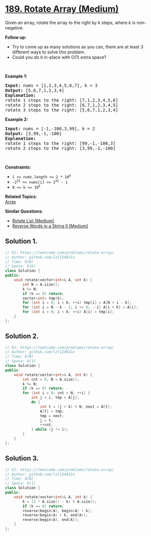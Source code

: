 # [189. Rotate Array (Medium)](https://leetcode.com/problems/rotate-array/)

<p>Given an array, rotate the array to the right by <em>k</em> steps, where&nbsp;<em>k</em>&nbsp;is non-negative.</p>

<p><strong>Follow up:</strong></p>

<ul>
	<li>Try to come up as many solutions as you can, there are at least 3 different ways to solve this problem.</li>
	<li>Could you do it in-place with O(1) extra space?</li>
</ul>

<p>&nbsp;</p>
<p><strong>Example 1:</strong></p>

<pre><strong>Input:</strong> nums = [1,2,3,4,5,6,7], k = 3
<strong>Output:</strong> [5,6,7,1,2,3,4]
<strong>Explanation:</strong>
rotate 1 steps to the right: [7,1,2,3,4,5,6]
rotate 2 steps to the right: [6,7,1,2,3,4,5]
rotate 3 steps to the right: [5,6,7,1,2,3,4]
</pre>

<p><strong>Example 2:</strong></p>

<pre><strong>Input:</strong> nums = [-1,-100,3,99], k = 2
<strong>Output:</strong> [3,99,-1,-100]
<strong>Explanation:</strong> 
rotate 1 steps to the right: [99,-1,-100,3]
rotate 2 steps to the right: [3,99,-1,-100]
</pre>

<p>&nbsp;</p>
<p><strong>Constraints:</strong></p>

<ul>
	<li><code>1 &lt;= nums.length &lt;= 2 * 10<sup>4</sup></code></li>
	<li><code>-2<sup>31</sup> &lt;= nums[i] &lt;= 2<sup>31</sup> - 1</code></li>
	<li><code>0 &lt;= k &lt;= 10<sup>5</sup></code></li>
</ul>


**Related Topics**:  
[Array](https://leetcode.com/tag/array/)

**Similar Questions**:
* [Rotate List (Medium)](https://leetcode.com/problems/rotate-list/)
* [Reverse Words in a String II (Medium)](https://leetcode.com/problems/reverse-words-in-a-string-ii/)

## Solution 1.

```cpp
// OJ: https://leetcode.com/problems/rotate-array/
// Author: github.com/lzl124631x
// Time: O(N)
// Space: O(K)
class Solution {
public:
    void rotate(vector<int>& A, int k) {
        int N = A.size();
        k %= N;
        if (k == 0) return;
        vector<int> tmp(k);
        for (int i = 0; i < k; ++i) tmp[i] = A[N + i - k];
        for (int i = N - k - 1; i >= 0; --i) A[i + k] = A[i];
        for (int i = 0; i < k; ++i) A[i] = tmp[i];
    }
};
```

## Solution 2.

```cpp
// OJ: https://leetcode.com/problems/rotate-array/
// Author: github.com/lzl124631x
// Time: O(N)
// Space: O(1)
class Solution {
public:
    void rotate(vector<int>& A, int k) {
        int cnt = 0, N = A.size();
        k %= N;
        if (k == 0) return;
        for (int i = 0; cnt < N; ++i) {
            int j = i, tmp = A[j];
            do {
                int t = (j + k) % N, next = A[t];
                A[t] = tmp;
                tmp = next;
                j = t;
                ++cnt;
            } while (j != i);
        }
    }
};
```

## Solution 3.

```cpp
// OJ: https://leetcode.com/problems/rotate-array/
// Author: github.com/lzl124631x
// Time: O(N)
// Space: O(1)
class Solution {
public:
    void rotate(vector<int>& A, int k) {
        k = (2 * A.size() - k) % A.size();
        if (k == 0) return;
        reverse(begin(A), begin(A) + k);
        reverse(begin(A) + k, end(A));
        reverse(begin(A), end(A));
    }
};
```
